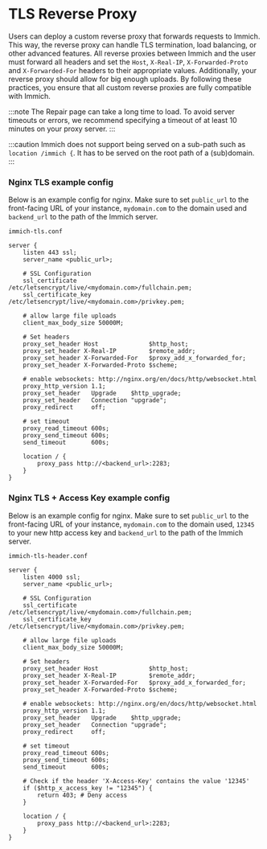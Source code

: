 # TLS Reverse Proxy

Users can deploy a custom reverse proxy that forwards requests to Immich. This way, the reverse proxy can handle TLS termination, load balancing, or other advanced features. All reverse proxies between Immich and the user must forward all headers and set the `Host`, `X-Real-IP`, `X-Forwarded-Proto` and `X-Forwarded-For` headers to their appropriate values. Additionally, your reverse proxy should allow for big enough uploads. By following these practices, you ensure that all custom reverse proxies are fully compatible with Immich.

:::note
The Repair page can take a long time to load. To avoid server timeouts or errors, we recommend specifying a timeout of at least 10 minutes on your proxy server.
:::

:::caution
Immich does not support being served on a sub-path such as `location /immich {`. It has to be served on the root path of a (sub)domain.
:::

### Nginx TLS example config

Below is an example config for nginx. Make sure to set `public_url` to the front-facing URL of your instance, `mydomain.com` to the domain used and `backend_url` to the path of the Immich server.

`immich-tls.conf`
```nginx
server {
    listen 443 ssl;
    server_name <public_url>;

    # SSL Configuration
    ssl_certificate /etc/letsencrypt/live/<mydomain.com>/fullchain.pem;
    ssl_certificate_key /etc/letsencrypt/live/<mydomain.com>/privkey.pem;

    # allow large file uploads
    client_max_body_size 50000M;

    # Set headers
    proxy_set_header Host              $http_host;
    proxy_set_header X-Real-IP         $remote_addr;
    proxy_set_header X-Forwarded-For   $proxy_add_x_forwarded_for;
    proxy_set_header X-Forwarded-Proto $scheme;

    # enable websockets: http://nginx.org/en/docs/http/websocket.html
    proxy_http_version 1.1;
    proxy_set_header   Upgrade    $http_upgrade;
    proxy_set_header   Connection "upgrade";
    proxy_redirect     off;

    # set timeout
    proxy_read_timeout 600s;
    proxy_send_timeout 600s;
    send_timeout       600s;

    location / {
        proxy_pass http://<backend_url>:2283;
    }
}
```

### Nginx TLS + Access Key example config

Below is an example config for nginx. Make sure to set `public_url` to the front-facing URL of your instance, `mydomain.com` to the domain used, `12345` to your new http access key and `backend_url` to the path of the Immich server.

`immich-tls-header.conf`
```nginx
server {
    listen 4000 ssl;
    server_name <public_url>;

    # SSL Configuration
    ssl_certificate /etc/letsencrypt/live/<mydomain.com>/fullchain.pem;
    ssl_certificate_key /etc/letsencrypt/live/<mydomain.com>/privkey.pem;

    # allow large file uploads
    client_max_body_size 50000M;

    # Set headers
    proxy_set_header Host              $http_host;
    proxy_set_header X-Real-IP         $remote_addr;
    proxy_set_header X-Forwarded-For   $proxy_add_x_forwarded_for;
    proxy_set_header X-Forwarded-Proto $scheme;

    # enable websockets: http://nginx.org/en/docs/http/websocket.html
    proxy_http_version 1.1;
    proxy_set_header   Upgrade    $http_upgrade;
    proxy_set_header   Connection "upgrade";
    proxy_redirect     off;

    # set timeout
    proxy_read_timeout 600s;
    proxy_send_timeout 600s;
    send_timeout       600s;

    # Check if the header 'X-Access-Key' contains the value '12345'
    if ($http_x_access_key != "12345") {
        return 403; # Deny access
    }

    location / {
        proxy_pass http://<backend_url>:2283;
    }
}
```
